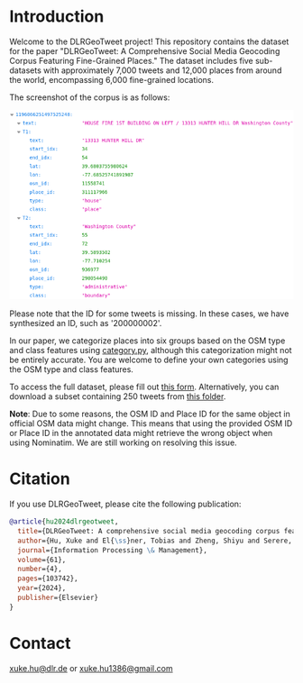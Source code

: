 
# Introduction

Welcome to the DLRGeoTweet project! This repository contains the dataset for the paper "DLRGeoTweet: A Comprehensive Social Media Geocoding Corpus Featuring Fine-Grained Places." The dataset includes five sub-datasets with approximately 7,000 tweets and 12,000 places from around the world, encompassing 6,000 fine-grained locations.

The screenshot of the corpus is as follows:
<p align="center">
 <img src="figure/sample.png" width="700" >
</p>


Please note that the ID for some tweets is missing. In these cases, we have synthesized an ID, such as '200000002'.

In our paper, we categorize places into six groups based on the OSM type and class features using [category.py](category.py), although this categorization might not be entirely accurate. You are welcome to define your own categories using the OSM type and class features.

To access the full dataset, please fill out [this form](https://docs.google.com/forms/d/e/1FAIpQLSd7m2F1Hw7CAir0r2WkfItOROlVwhasQNMwQTKTPXbCgzjD0w/viewform?usp=sf_link). Alternatively, you can download a subset containing 250 tweets from [this folder](https://drive.google.com/drive/folders/1nMDdxGi8qB-Q-JXt4NvOuNSjkb4YGEcg?usp=sharing).

**Note**: Due to some reasons, the OSM ID and Place ID for the same object in official OSM data might change. This means that using the provided OSM ID or Place ID in the annotated data might retrieve the wrong object when using Nominatim. We are still working on resolving this issue.

# Citation

If you use DLRGeoTweet, please cite the following publication:

```bibtex
@article{hu2024dlrgeotweet,
  title={DLRGeoTweet: A comprehensive social media geocoding corpus featuring fine-grained places},
  author={Hu, Xuke and El{\ss}ner, Tobias and Zheng, Shiyu and Serere, Helen Ngonidzashe and Kersten, Jens and Klan, Friederike and Qiu, Qinjun},
  journal={Information Processing \& Management},
  volume={61},
  number={4},
  pages={103742},
  year={2024},
  publisher={Elsevier}
}
```
# Contact
xuke.hu@dlr.de or xuke.hu1386@gmail.com



